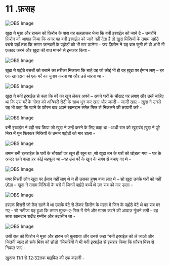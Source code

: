 # 11 .फ़सह 

![OBS Image]($?direct&)

खुदा ने मूसा और हारून को फ़िरोन के पास यह कहलाकर भेजा कि बनी इस्राईल को जाने दे – उनहोंने फ़िरोन को आगाह किया कि अगर वह बनी इस्राईल को जाने नहीं देता है तो ख़ुदा मिस्रियों के तमाम पह्लोठे बचचे यहाँ तक कि तमाम जानवरों के पह्लोठों  को भी मार डालेगा – जब फ़िरोन ने यह बात सुनी तो वो अभी भी एत्काद करने और ख़ुदा की बात मानने से इनकार किया -  

![OBS Image]($?direct&)

ख़ुदा ने पह्लोठे बचचों को बचाने का तरीका निकाला कि चाहे वह जो कोई भी हो वह ख़ुदा पर ईमान लाए – हर एक खानदान को एक बर्रे का चुनाव करना था और उसे मारना था -

![OBS Image]($?direct&)

ख़ुदा ने बनी इस्राईल से कहा कि बर्रे का खून लेकर अपने – अपने  घरों के चौखट पर लगाए और उन्हें चाहिए था कि उस बर्रे के गोश्त को अख्मिरी रोटी के साथ भून कर खाए और जल्दी – जल्दी खाए – ख़ुदा ने उनसे यह भी कहा कि खाने के फ़ौरन बाद अपने खानदान समेत मिस्र से निकलने की तय्यारी करे - 

![OBS Image]($?direct&)

बनी इस्राईल ने वही सब किया जो खुदा ने उन्हें करने के लिए कहा था –आधी रात को खुदावंद ख़ुदा ने पूरे मिस्र में घूम फिरकर मिस्रियों के तमाम पह्लोठों  को मार डाला -   

![OBS Image]($?direct&)

तमाम बनी इसराईल के घरों के चौखटों पर खून ही खून था ,सो खुदा उन के घरों को छोड़ता गया – घर के अन्दर रहने वाला हर कोई महफूज़ था –वह उस बर्रे के खून के सबब से बचाए गए थे -

![OBS Image]($?direct&)

मगर मिसरी लोग खुदा पर ईमान नहीं लाए थे न ही उसका हुक्म बजा लाए थे – सो खुदा उनके घरों को नहीं छोड़ा – खुदा ने तमाम मिस्रियों के घरों में जिनमें पह्लोठे बच्चे थे उन सब को मार डाला - 

![OBS Image]($?direct&)

हरएक मिसरी जो क़ैद खाने में था उसके बेटे से लेकर फ़िरोंन  के महल में जिन के पह्लोठे बेटे थे वह सब मर गए – सो नतीजा यह हुआ कि तमाम मुल्क–ए-मिस्र में रोने और मातम करने की आवाज़ गूंजने लगी – वह सारा खानदान शदीद ग़म्गीन और उदासीन था - 

![OBS Image]($?direct&)

उसी रात को फ़िरोन ने मूसा और हारुन को बुलवाया और उनसे कहा “बनी इस्राईल को ले जाओ और जितनी जल्द हो सके मिस्र को छोड़ो “मिसरियों ने भी बनी इस्राईल से इसरार किया कि फ़ौरन मिस्र से निकल जाएं -  

ख़ुरूज 11:1 से 12:32तक बाइबिल की एक कहानी - 

